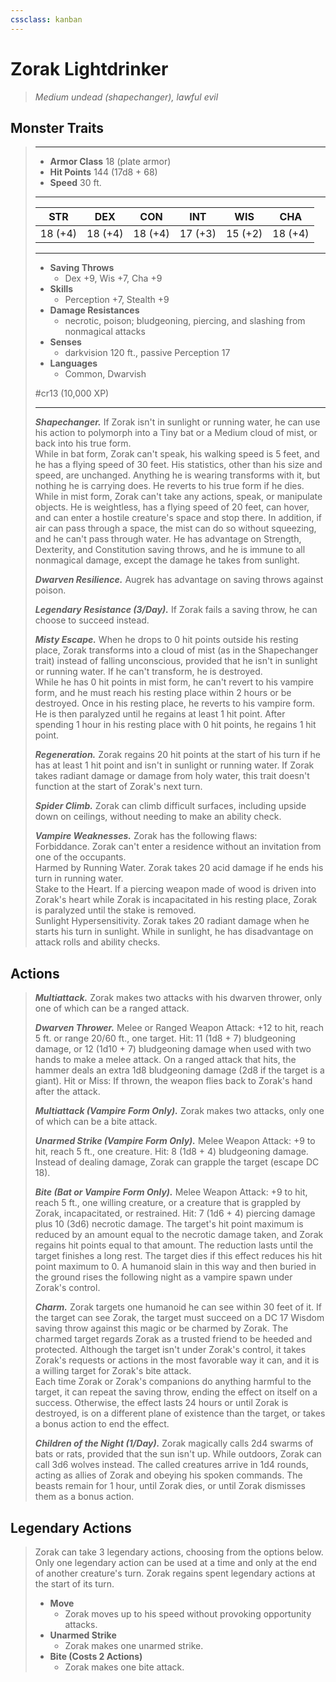 ```yaml
---
cssclass: kanban
---
```


# Zorak Lightdrinker
>*Medium undead (shapechanger), lawful evil*
## Monster Traits
>___
>- **Armor Class** 18 (plate armor)
>- **Hit Points** 144 (17d8 + 68)
>- **Speed** 30 ft.
>___
>|STR|DEX|CON|INT|WIS|CHA|
>|:---:|:---:|:---:|:---:|:---:|:---:|
>|18 (+4)|18 (+4)|18 (+4)|17 (+3)|15 (+2)|18 (+4)|
>___
>- **Saving Throws**
>	 - Dex +9, Wis +7, Cha +9
>- **Skills**
>	 - Perception +7, Stealth +9
>- **Damage Resistances**
>	 - necrotic, poison; bludgeoning, piercing, and slashing from nonmagical attacks
>- **Senses**
>	 - darkvision 120 ft., passive Perception 17
>- **Languages**
>	 - Common, Dwarvish
>
> #cr13 (10,000 XP)
>___
>***Shapechanger.*** If Zorak isn't in sunlight or running water, he can use his action to polymorph into a Tiny bat or a Medium cloud of mist, or back into his true form.  
>While in bat form, Zorak can't speak, his walking speed is 5 feet, and he has a flying speed of 30 feet. His statistics, other than his size and speed, are unchanged. Anything he is wearing transforms with it, but nothing he is carrying does. He reverts to his true form if he dies.  
>While in mist form, Zorak can't take any actions, speak, or manipulate objects. He is weightless, has a flying speed of 20 feet, can hover, and can enter a hostile creature's space and stop there. In addition, if air can pass through a space, the mist can do so without squeezing, and he can't pass through water. He has advantage on Strength, Dexterity, and Constitution saving throws, and he is immune to all nonmagical damage, except the damage he takes from sunlight.  
>
>***Dwarven Resilience.*** Augrek has advantage on saving throws against poison.  
>
>***Legendary Resistance (3/Day).*** If Zorak fails a saving throw, he can choose to succeed instead.  
>
>***Misty Escape.*** When he drops to 0 hit points outside his resting place, Zorak transforms into a cloud of mist (as in the Shapechanger trait) instead of falling unconscious, provided that he isn't in sunlight or running water. If he can't transform, he is destroyed.  
>While he has 0 hit points in mist form, he can't revert to his vampire form, and he must reach his resting place within 2 hours or be destroyed. Once in his resting place, he reverts to his vampire form. He is then paralyzed until he regains at least 1 hit point. After spending 1 hour in his resting place with 0 hit points, he regains 1 hit point.  
>
>***Regeneration.*** Zorak regains 20 hit points at the start of his turn if he has at least 1 hit point and isn't in sunlight or running water. If Zorak takes radiant damage or damage from holy water, this trait doesn't function at the start of Zorak's next turn.  
>
>***Spider Climb.*** Zorak can climb difficult surfaces, including upside down on ceilings, without needing to make an ability check.  
>
>***Vampire Weaknesses.*** Zorak has the following flaws:  
>Forbiddance. Zorak can't enter a residence without an invitation from one of the occupants.  
>Harmed by Running Water. Zorak takes 20 acid damage if he ends his turn in running water.  
>Stake to the Heart. If a piercing weapon made of wood is driven into Zorak's heart while Zorak is incapacitated in his resting place, Zorak is paralyzed until the stake is removed.  
>Sunlight Hypersensitivity. Zorak takes 20 radiant damage when he starts his turn in sunlight. While in sunlight, he has disadvantage on attack rolls and ability checks.  
>
## Actions
>***Multiattack.*** Zorak makes two attacks with his dwarven thrower, only one of which can be a ranged attack.  
>
>***Dwarven Thrower.*** Melee  or Ranged Weapon Attack: +12 to hit, reach 5 ft. or range 20/60 ft., one target. Hit: 11 (1d8 + 7) bludgeoning damage, or 12 (1d10 + 7) bludgeoning damage when used with two hands to make a melee attack. On a ranged attack that hits, the hammer deals an extra 1d8 bludgeoning damage (2d8 if the target is a giant). Hit or Miss: If thrown, the weapon flies back to Zorak's hand after the attack.  
>
>***Multiattack (Vampire Form Only).*** Zorak makes two attacks, only one of which can be a bite attack.  
>
>***Unarmed Strike (Vampire Form Only).*** Melee Weapon Attack: +9 to hit, reach 5 ft., one creature. Hit: 8 (1d8 + 4) bludgeoning damage. Instead of dealing damage, Zorak can grapple the target (escape DC 18).  
>
>***Bite (Bat or Vampire Form Only).*** Melee Weapon Attack: +9 to hit, reach 5 ft., one willing creature, or a creature that is grappled by Zorak, incapacitated, or restrained. Hit: 7 (1d6 + 4) piercing damage plus 10 (3d6) necrotic damage. The target's hit point maximum is reduced by an amount equal to the necrotic damage taken, and Zorak regains hit points equal to that amount. The reduction lasts until the target finishes a long rest. The target dies if this effect reduces his hit point maximum to 0. A humanoid slain in this way and then buried in the ground rises the following night as a vampire spawn under Zorak's control.  
>
>***Charm.*** Zorak targets one humanoid he can see within 30 feet of it. If the target can see Zorak, the target must succeed on a DC 17 Wisdom saving throw against this magic or be charmed by Zorak. The charmed target regards Zorak as a trusted friend to be heeded and protected. Although the target isn't under Zorak's control, it takes Zorak's requests or actions in the most favorable way it can, and it is a willing target for Zorak's bite attack.  
>Each time Zorak or Zorak's companions do anything harmful to the target, it can repeat the saving throw, ending the effect on itself on a success. Otherwise, the effect lasts 24 hours or until Zorak is destroyed, is on a different plane of existence than the target, or takes a bonus action to end the effect.  
>
>***Children of the Night (1/Day).*** Zorak magically calls 2d4 swarms of bats or rats, provided that the sun isn't up. While outdoors, Zorak can call 3d6 wolves instead. The called creatures arrive in 1d4 rounds, acting as allies of Zorak and obeying his spoken commands. The beasts remain for 1 hour, until Zorak dies, or until Zorak dismisses them as a bonus action.  
>
## Legendary Actions
>Zorak can take 3 legendary actions, choosing from the options below. Only one legendary action can be used at a time and only at the end of another creature's turn. Zorak regains spent legendary actions at the start of its turn.
>
>- **Move**
>	- Zorak moves up to his speed without provoking opportunity attacks.
>- **Unarmed Strike**
>	- Zorak makes one unarmed strike.
>- **Bite (Costs 2 Actions)**
>	- Zorak makes one bite attack.